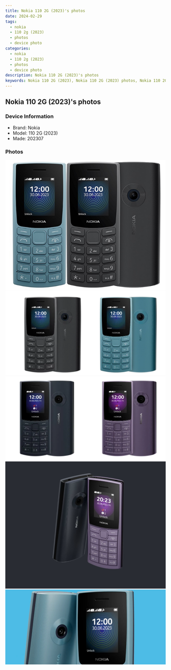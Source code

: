 ```yaml
---
title: Nokia 110 2G (2023)'s photos
date: 2024-02-29
tags: 
  - nokia
  - 110 2g (2023)
  - photos
  - device photo
categories: 
  - nokia
  - 110 2g (2023)
  - photos
  - device photo
description: Nokia 110 2G (2023)'s photos
keywords: Nokia 110 2G (2023), Nokia 110 2G (2023) photos, Nokia 110 2G (2023) device photo
---
```


## Nokia 110 2G (2023)'s photos

### Device Information

- Brand: Nokia
- Model: 110 2G (2023)
- Made: 202307

### Photos

![/images/best-assets/devices/nokia/nokia-110-2g-(2023)/1.jpg](/images/best-assets/devices/nokia/nokia-110-2g-(2023)/1.jpg)
![/images/best-assets/devices/nokia/nokia-110-2g-(2023)/2.jpg](/images/best-assets/devices/nokia/nokia-110-2g-(2023)/2.jpg)
![/images/best-assets/devices/nokia/nokia-110-2g-(2023)/3.jpg](/images/best-assets/devices/nokia/nokia-110-2g-(2023)/3.jpg)
![/images/best-assets/devices/nokia/nokia-110-2g-(2023)/4.jpg](/images/best-assets/devices/nokia/nokia-110-2g-(2023)/4.jpg)
![/images/best-assets/devices/nokia/nokia-110-2g-(2023)/5.jpg](/images/best-assets/devices/nokia/nokia-110-2g-(2023)/5.jpg)
